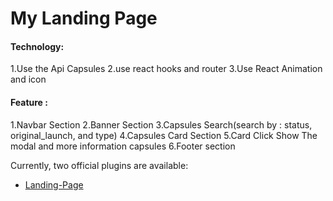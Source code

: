 # My Landing Page
#### Technology:
1.Use the Api Capsules
2.use react hooks and router
3.Use React Animation and icon
#### Feature :
1.Navbar Section
2.Banner Section 
3.Capsules Search(search  by : status, original_launch, and type)
4.Capsules Card Section 
5.Card Click Show The modal and more information capsules
6.Footer section 

Currently, two official plugins are available:

- [Landing-Page](https://landingpage-199.netlify.app/) 

